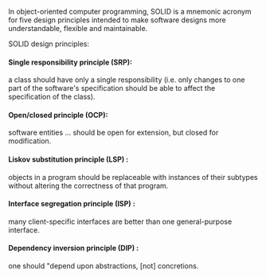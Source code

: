 In object-oriented computer programming, SOLID is a mnemonic acronym for five design principles intended to make software designs more understandable, flexible and maintainable.

SOLID design principles:

#### Single responsibility principle (SRP):
a class should have only a single responsibility (i.e. only changes to one part of the software's specification should be able to affect the specification of the class).		
#### Open/closed principle (OCP):
software entities … should be open for extension, but closed for modification.		
#### Liskov substitution principle (LSP) :
objects in a program should be replaceable with instances of their subtypes without altering the correctness of that program.	
#### Interface segregation principle (ISP) :
many client-specific interfaces are better than one general-purpose interface.
#### Dependency inversion principle (DIP) :
one should "depend upon abstractions, [not] concretions.
